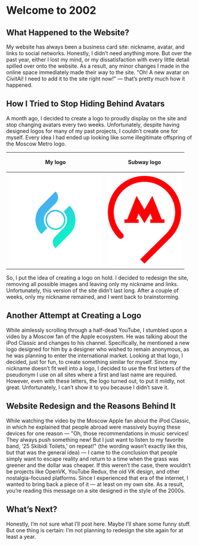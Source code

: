 # Welcome to 2002

## What Happened to the Website?
My website has always been a business card site: nickname, avatar, and links to social networks. Honestly, I didn’t need anything more. But over the past year, either I lost my mind, or my dissatisfaction with every little detail spilled over onto the website. As a result, any minor changes I made in the online space immediately made their way to the site. "Oh! A new avatar on CivitAi! I need to add it to the site right now!" — that’s pretty much how it happened.

## How I Tried to Stop Hiding Behind Avatars
A month ago, I decided to create a logo to proudly display on the site and stop changing avatars every two weeks. Unfortunately, despite having designed logos for many of my past projects, I couldn’t create one for myself. Every idea I had ended up looking like some illegitimate offspring of the Moscow Metro logo.

| <p style="text-align: center;">My logo</p> | <p style="text-align: center;">Subway logo</p> |
|-|-|
|<img src="/blog/images/001-final-logo.png" width="250px">|<img src="/blog/images/001-moscow-underground.gif" width="200px">|

So, I put the idea of creating a logo on hold. I decided to redesign the site, removing all possible images and leaving only my nickname and links.
Unfortunately, this version of the site didn’t last long. After a couple of weeks, only my nickname remained, and I went back to brainstorming.

## Another Attempt at Creating a Logo
While aimlessly scrolling through a half-dead YouTube, I stumbled upon a video by a Moscow fan of the Apple ecosystem. He was talking about the iPod Classic and changes to his channel. Specifically, he mentioned a new logo designed for him by a designer who wished to remain anonymous, as he was planning to enter the international market. Looking at that logo, I decided, just for fun, to create something similar for myself. Since my nickname doesn’t fit well into a logo, I decided to use the first letters of the pseudonym I use on all sites where a first and last name are required. However, even with these letters, the logo turned out, to put it mildly, not great. Unfortunately, I can’t show it to you because I didn’t save it.

## Website Redesign and the Reasons Behind It
While watching the video by the Moscow Apple fan about the iPod Classic, in which he explained that people abroad were massively buying these devices for one reason — "Oh, those recommendations in music services! They always push something new! But I just want to listen to my favorite band, '25 Skibidi Toilets,' on repeat!" (the wording wasn’t exactly like this, but that was the general idea) — I came to the conclusion that people simply want to escape reality and return to a time when the grass was greener and the dollar was cheaper. If this weren’t the case, there wouldn’t be projects like OpenVK, YouTube Redux, the old VK design, and other nostalgia-focused platforms. Since I experienced that era of the internet, I wanted to bring back a piece of it — at least on my own site. As a result, you’re reading this message on a site designed in the style of the 2000s.

## What’s Next?
Honestly, I’m not sure what I’ll post here. Maybe I’ll share some funny stuff. But one thing is certain: I’m not planning to redesign the site again for at least a year.